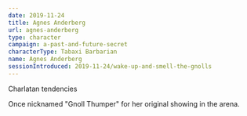 ```yaml
---
date: 2019-11-24
title: Agnes Anderberg
url: agnes-anderberg
type: character
campaign: a-past-and-future-secret
characterType: Tabaxi Barbarian
name: Agnes Anderberg
sessionIntroduced: 2019-11-24/wake-up-and-smell-the-gnolls
---
```


Charlatan tendencies

Once nicknamed "Gnoll Thumper" for her original showing in the arena.

